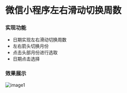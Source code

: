 # 微信小程序左右滑动切换周数
### 实现功能
* 日期实现左右滑动切换周数
* 左右箭头切换月份
* 点击头部月份进行选取
* 日期点击选择

### 效果展示
![image1](https://github.com/wangshiz/wangshizlocal/blob/master/image/slidecalendar/image1.png)

